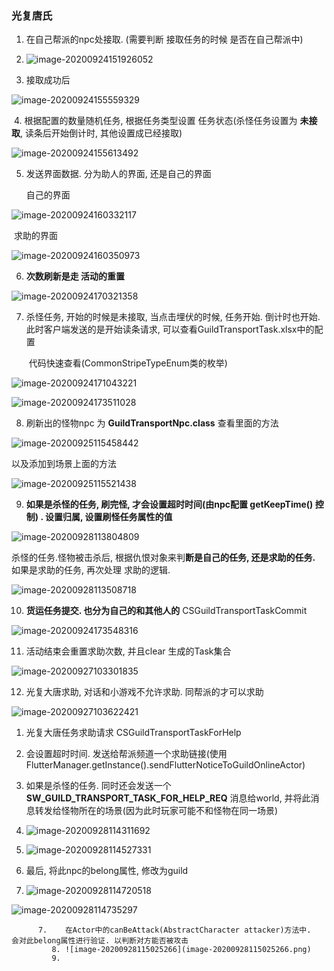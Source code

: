 ### 光复唐氏

1.  在自己帮派的npc处接取. (需要判断 接取任务的时候 是否在自己帮派中)
2. ![image-20200924151926052](image-20200924151926052.png)

3. 接取成功后

![image-20200924155559329](image-20200924155559329.png)



​	4. 根据配置的数量随机任务,  根据任务类型设置 任务状态(杀怪任务设置为 **未接取**, 读条后开始倒计时,   其他设置成已经接取)

![image-20200924155613492](image-20200924155613492.png)



5. 发送界面数据.  分为助人的界面, 还是自己的界面

   自己的界面

![image-20200924160332117](image-20200924160332117.png)



​	求助的界面

![image-20200924160350973](image-20200924160350973.png)





6. **次数刷新是走 活动的重置**

![image-20200924170321358](image-20200924170321358.png)





7. 杀怪任务, 开始的时候是未接取, 当点击埋伏的时候, 任务开始.  倒计时也开始.  此时客户端发送的是开始读条请求, 可以查看GuildTransportTask.xlsx中的配置

   ​	代码快速查看(CommonStripeTypeEnum类的枚举)

![image-20200924171043221](image-20200924171043221.png)



![image-20200924173511028](image-20200924173511028.png)





8. 刷新出的怪物npc 为  **GuildTransportNpc.class** 查看里面的方法

![image-20200925115458442](image-20200925115458442.png)

以及添加到场景上面的方法

![image-20200925115521438](image-20200925115521438.png)

9. **如果是杀怪的任务,  刷完怪, 才会设置超时时间(由npc配置  getKeepTime() 控制) .    设置归属,  设置刷怪任务属性的值** 

![image-20200928113804809](image-20200928113804809.png)

杀怪的任务.怪物被击杀后, 根据仇恨对象来判**断是自己的任务, 还是求助的任务.**  如果是求助的任务, 再次处理 求助的逻辑.  

![image-20200928113508718](image-20200928113508718.png)



10. **货运任务提交. 也分为自己的和其他人的**  CSGuildTransportTaskCommit

![image-20200924173548316](image-20200924173548316.png)



11. 活动结束会重置求助次数, 并且clear 生成的Task集合

![image-20200927103301835](image-20200927103301835.png)





12. 光复大唐求助,  对话和小游戏不允许求助.  同帮派的才可以求助

![image-20200927103622421](image-20200927103622421.png)



1.  光复大唐任务求助请求  CSGuildTransportTaskForHelp

   1. 会设置超时时间.  发送给帮派频道一个求助链接(使用 FlutterManager.getInstance().sendFlutterNoticeToGuildOnlineActor)
   2. 如果是杀怪的任务. 同时还会发送一个 **SW_GUILD_TRANSPORT_TASK_FOR_HELP_REQ** 消息给world, 并将此消息转发给怪物所在的场景(因为此时玩家可能不和怪物在同一场景)
   3. ![image-20200928114311692](image-20200928114311692.png)
   4. ![image-20200928114527331](image-20200928114527331.png)

   5. 最后, 将此npc的belong属性, 修改为guild
   6. ![image-20200928114720518](image-20200928114720518.png)

![image-20200928114735297](image-20200928114735297.png)

          7.	在Actor中的canBeAttack(AbstractCharacter attacker)方法中.  会对此belong属性进行验证. 以判断对方能否被攻击
             8.	![image-20200928115025266](image-20200928115025266.png)
             9.	

